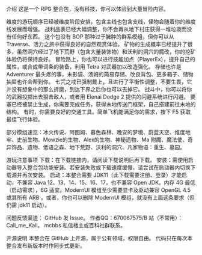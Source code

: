 介绍
这是一个 RPG 整合包，没有科技，你可以体验到大量冒险内容。


维度的游玩顺序已经被维度阶段安排，包含主线也包含支线，怪物会随着你的维度线发展而增强。
战利品表已经大幅调整，你不会再从地下村庄获得一堆垃圾而没有任何好东西。
这个包没有 BOP 那种过于臃肿的群系模组，但你可以从 Traverse、活力之旅中获得良好的自然观赏体验。
矿物的生成概率已经提升了很多，虽然洞穴经过了地下荒野（包含大量装饰物）和沃利的洞穴的魔改，你的挖矿体验仍将保持良好。
冒险路上，你也可以进行技能加点（PlayerEx），提升自己的属性，或合成带词条的装备，利用 Tetra 对武器加以改造强化。
存储也许是 Adventurer 最头疼的事，末影袋、汤姆的简易存储、改良背包、更多箱子、储物抽屉也许会帮到你。
七咒之戒已强制戴上，且进行了平衡性调整，不要生畏，它并没有想象中的那么折磨，到达下界之后你也可以去掉它。
战斗中，你可以将你的武器投掷出去狠击敌人，或者用 Elenai Dodge 2 提供的闪避系统进行闪避。
要塞已经被禁止生成，你需要完成任务，获得末地传送门框架，自己搭建前往末地的结构。
有时，你需要良好的交通工具。简单飞机能满足你的需求，按下 F5 获取最佳飞行体验。

部分模组速览：冰火传说、阿图姆、暮色森林、晚安的梦境、蔚蓝天空、维度地牢、史前生物、Mowzie的生物、Alex的生物、神秘遗物、Ma 附魔、魔法使、奇异饰品、遗物、低语之森、地下荒野、沃利的洞穴、凡家物语：重生、墓园。

游玩注意事项
下载：在下载链接内，请阅读下载说明后再下载。
安装：需使用启动器导入整合包功能安装。若安装失败或下载速度缓慢，请尝试在启动器内切换下载源并再次安装。
启动：本整合需要 JDK11（此下载需要注册、登录）才能启动，不兼容 Java 12、13、14、15、16、17，也不兼容 Open JDK。内存 4G 最低（启动需求），6G 适宜。ModernUI 模组至少需要显卡及驱动兼容 OpenGL 4.5 或其所有 ARB 。或者，你也可以删除 ModernUI 模组，就没有上面这条要求（但仍需 jdk11 启动）。

问题反馈渠道：
GitHub 发 Issue。
作者QQ：670067575/B 站（不常用）：Call_me_Kall。
mcbbs 私信楼主或百科社群联系。

开源说明
本整合在 GitHub 上开源，属于公有领域，权限自由。
代码只在每次本整合发布新版本时作同步式更新。
